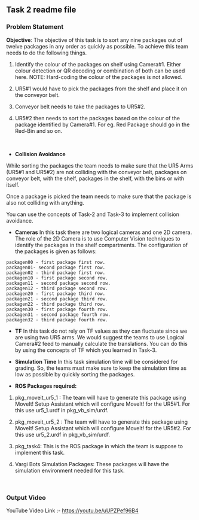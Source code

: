 ## Task 2 readme file

### Problem Statement

**Objective**: 
The objective of this task is to sort any nine packages out of twelve packages in any order as quickly as possible. To achieve this team needs to do the following things.

1. Identify the colour of the packages on shelf using Camera#1. Either colour detection or QR decoding or combination of both can be used here. NOTE: Hard-coding the colour of the packages is not allowed.

2. UR5#1 would have to pick the packages from the shelf and place it on the conveyor belt.

3. Conveyor belt needs to take the packages to UR5#2.

4. UR5#2 then needs to sort the packages based on the colour of the package identified by Camera#1. For eg. Red Package should go in the Red-Bin and so on.

<br>


* **Collision Avoidance**

While sorting the packages the team needs to make sure that the UR5 Arms (UR5#1 and UR5#2) are not colliding with the conveyor belt, packages on conveyor belt, with the shelf, packages in the shelf, with the bins or with itself.

Once a package is picked the team needs to make sure that the package is also not colliding with anything.

You can use the concepts of Task-2 and Task-3 to implement collision avoidance.


* **Cameras**
In this task there are two logical cameras and one 2D camera.
The role of the 2D Camera is to use Computer Vision techniques to identify the packages in the shelf compartments.
The configuration of the packages is given as follows:

```shell
packagen00 - first package first row.
packagen01- second package first row.
packagen02 - third package first row.
packagen10 - first package second row.
packagen11 - second package second row.
packagen12 - third package second row.
packagen20 - first package third row.
packagen21 - second package third row.
packagen22 - third package third row.
packagen30 - first package fourth row.
packagen31 - second package fourth row.
packagen32 - third package fourth row.
```

* **TF**
In this task do not rely on TF values as they can fluctuate since we are using two UR5 arms. We would suggest the teams to use Logical Camera#2 feed to manually calculate the translations. You can do this by using the concepts of TF which you learned in Task-3.

* **Simulation Time**
In this task simulation time will be considered for grading. So, the teams must make sure to keep the simulation time as low as possible by quickly sorting the packages.

* **ROS Packages required:**

1. pkg_moveit_ur5_1 : The team will have to generate this package using MoveIt! Setup Assistant which will configure MoveIt! for the UR5#1. For this use ur5_1.urdf in pkg_vb_sim/urdf.

2. pkg_moveit_ur5_2 : The team will have to generate this package using MoveIt! Setup Assistant which will configure MoveIt! for the UR5#2. For this use ur5_2.urdf in pkg_vb_sim/urdf.

3. pkg_task4: This is the ROS package in which the team is suppose to implement this task.

4. Vargi Bots Simulation Packages: These packages will have the simulation environment needed for this task.

<br>

### Output Video

YouTube Video Link :- https://youtu.be/uUPZPef96B4